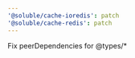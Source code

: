 ```yaml
---
'@soluble/cache-ioredis': patch
'@soluble/cache-redis': patch
---
```


Fix peerDependencies for @types/\*
